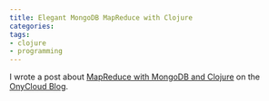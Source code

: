 ```yaml
---
title: Elegant MongoDB MapReduce with Clojure
categories:
tags:
- clojure
- programming
---
```


I wrote a post about [MapReduce with MongoDB and
Clojure](http://onycloud.com/2011/07/13/mapreduce-with-mongodb-and-clojure.html "MapReduce with MongoDB and Clojure")
on the [OnyCloud Blog](http://onycloud.com).
